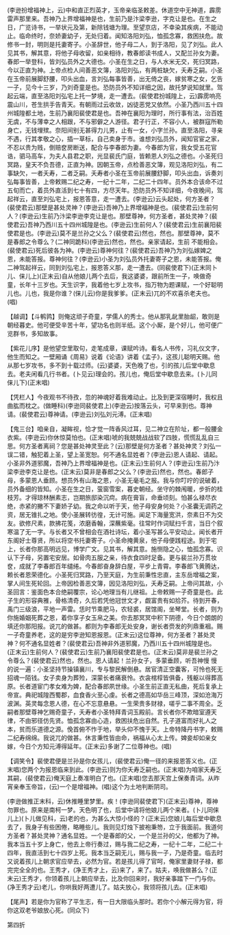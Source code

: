 <!-- { "loadSidebar": true } -->
(李逊扮增福神上，云)中和直正烈英才，玉帝亲临圣敕差。休道空中无神道，霹雳雷声那里来。吾神乃上界增福神是也，生前乃是汴梁李逊，字克让是也。在生之日，广览诗书，一举状元及第，新除钱塘为理。至望京店，不幸染其疾病，不能动止。临命终时，奈娇妻幼子，无处归着。闻知洛阳刘弘，恤孤念寡，救困扶危。故修书一封，明则是托妻寄子。小圣辞世，他子母二人，到于洛阳，见了刘弘。此人见其书，解其意，将他子母收留，如亲相待，教春郎读书成人，又配兰孙女为妻。春郎一举登科，皆刘弘员外之大德也。小圣在生之日，与人水米无交，死归冥路，今以正直为神。上帝点检人间善恶文簿，洛阳刘弘，有两桩缺欠，夭寿乏嗣。小圣在玉帝前展脚舒腰，叩头出血，言刘弘每事皆善，出无倚之丧，嫁贫寒之女，乞告一子，见今十三岁，乃刘奇童是也。恐防员外不知详细之因，故托梦说知就里。驾起云端，直至洛阳刘弘宅上托一梦境，走一遭去。(裴使君扮城隍上，云)霹雳响亮震山川，苍生拱手告青天。有朝雨过云收敛，凶徒恶党又依然。小圣乃西川五十四州城隍都土地，生前乃襄阳裴使君是也。吾神在襄阳为理时，所行事有法，治百姓无虞，不与薄幸之人相跟，不与邪僻之人游径。君子行正，不容小人，被群寇所勒身亡，无钱埋殡。奈阳间别无甚得力儿男，止有一女，小字兰孙。直至洛阳，寻亲不遇，行其孝敬之心，插一草标，自己卖身于市。谁想刘弘员外，闻知官宦之家，不忍以贵为贱，倒赔奁房断送，配合与李春郎为妻。今春郎为官，我女受五花官诰，驷马高车，为夫人县君之职，光显裴氏门庭，皆赖恩人刘弘之德也。小圣死归冥路，皇天不负吾德，正直为神。因朝玉帝，点检善恶文簿，观见洛阳刘弘，有二事缺欠，一者夭寿，二者乏嗣。夭寿者小圣在玉帝前展腰舒脚，叩头出血，诉奏刘弘每事皆善，上帝敕赐二纪之寿，一纪十二年，二纪二十四年。员外本合该命不过五旬而亡，着员外直活到七十有四，方尽天年。恐防员外不知详细，今夜晚间，驾起祥云，直至刘弘宅上，报恩答意，走一遭去。(李逊云)云头起处，何方圣者？(裴使君云)那壁是甚处灵神？(李逊云)吾神乃上界增福神是也。(裴使君云)生前何人？(李逊云)生前乃汴梁李逊李克让是也。那壁尊神，何方圣者，甚处灵神？(裴使君云)吾神乃西川五十四州城隍是也。(李逊云)生前何人？(裴使君云)生前襄阳裴使君是也。(李逊云)莫不是兰孙之父么？(裴使君云)然也，然也。那壁尊神，莫不是春郎之令尊么？(二神同跪科)(李逊云)然也，然也。亲家请起，生前
不能相会。(裴使君云)死后彼各为神。(李逊云)尊神何往？(裴使君云)吾神乃为刘弘嫁婢之恩，未能答报。尊神何往？(李逊云)小圣为刘弘员外托妻寄子之恩，未能答报。俺二神驾起祥云，同到刘弘宅上，报恩答义那，走一遭去。(同裴使君下)(正末同卜儿、俫儿上)(正末云)自从他娘儿两个去后，我这婆婆，跟前所生一子，唤做奇童，长年十三岁也。天生识字，我着他七岁上攻书，指万物为题课赋，一个好聪明儿也。儿也，我是你谁？(俫儿云)你是我爹爹。(正末云)兀的不欢喜杀老夫也。(唱)

【越调】【斗鹌鹑】则俺这顽子奇童，学儒人的秀士。他从那乳龀里胎龆，敢则是朝经暮史。他可便受辛苦十年，望功名也则半纸。这个小厮，是个好儿，他可便广览群书，多知故事。

【紫花儿序】是他望空里取句，走笔成章，课赋吟诗。看名人书传，习礼仪文字，他生而知之。一壁厢诵《周易》说着《论语》讲着《孟子》，这孩儿聪明天赐。他从那七岁攻书，多不到十载过师。(云)婆婆，天色晚了也，引的孩儿后堂中歇息去。老夫闲看几行书者。(卜见云)理会的。孩儿也，俺后堂中歇息去来。(卜儿同俫儿下)(正末唱)

【凭栏人】今夜观书不待孜，忽的神魂好着我难动止。比及到更深宿睡时，我权且曲肱而枕之。(做睡科)(李逊同裴使君上)(李逊云)按落云头，可早来到也。尊神请。(裴使君云)尊神请。(李逊云)刘弘刘元溥。(正末唱)

【鬼三台】咱亲自，凝眸视，恰才觉一阵香风过耳，见二神立在阶址，都一般腰金衣紫。(李逊云)你休惊莫怕也。(正末唱)唬的我兢兢战战软了四肢，慌慌乱乱自三思。何方圣者离祠？您是甚处神灵至此？(云)那壁是何方圣者？甚处神灵？刘弘一误二错，触犯着上圣，望上圣宽恕。何不通名显姓者？(李逊云)恩人请起、请起。小圣非外道邪魔，吾神乃上界增福神是也。(正末云)生前何人？(李逊云)生前乃汴梁李逊李克让是也。(正末云)莫非是春郎之父么？(李逊云)然也，然也。春郎子母，多蒙恩人垂顾。想员外有山海之恩，小圣无毫毛之报。我与你叮咛的说破着，员外备细的皆知。小圣在生之日，萤窗雪案，暮史朝经。坐守的棘闱暖，步折的桂枝芳。才得琼林酬素志，岂期旅邸染沉疴。病在膏盲，命垂顷刻。怕甚么禄尽衣绝，赤紧的撇不下妻娇子幼。我之命以听于天，他子母安身何处？小圣囊无调药之资，居无锥扎之地。使小圣展转彷徨，无计可施。闻足下海量宽洪，奈素日不为交友。欲修尺素，款拂花笺，浓磨香翰，深蘸紫毫。往常时作词赋扫千言，当日个叙寒温了无一字。与长者又不曾相会在酒社诗坛，着小圣写甚么平安动止。闻长者开东阁好士尊贤，所以将空书托妻寄子。小圣命掩黄泉，他子母便践程途。到于宅上，长者你那高明远见，博学广文。见其书，解其意。施恻隐之心，恤孤念寡。识认下子母，另置宅安居。如骨肉五服之亲，待衣食四时足备。更与裴兰孙万贯妆奁，成就了李春郎百年缱绻。今春郎奋身辞白屋，平步上青霄。李春郎飞黄腾达，赖长者恩荣德化。小圣死归冥路，乃至天庭，为生前秉性忠直，主东岳增福之案，掌人间生死轮回。上帝因检善恶文簿，因见洛阳刘弘，夭寿乏嗣。上帝问其故，小圣回言：鉴面色本合绝嗣覆宗，论心地理当有儿继祖。上帝敕赐一子奇童是也。此子生的形容典雅，骨格清奇，久后若凭他冠世文才，觑富贵有如拾芥。待到开春，禹门三级浪，平地一声雷。恁时节乘肥马，农轻裘，居馆阁，坐琴堂。长者，则为你施婚姻死葬之恩，着你享子女玉帛之美。你去那冥冥中积下阴德，今日个朗朗的填还你那阳报。说兀的做甚。都则为李春郎无处安身，谢长者赍发的列鼎重裀。赐一子奇童养老，这的是穷李逊知恩报恩。(正末云)这位尊神，何方圣者？甚处灵神？何不通名显姓者？(裴使君云)吾神非外道邪魔，乃西川五十四州城隍是也。(正末云)生前何人？(裴使君云)生前乃襄阳裴使君是也。(正末云)莫非是裴兰孙之令尊么？(裴使君云)然也，然也。恩人请起！兰孙女子，多蒙垂顾，听吾神慢
慢的说一遍：小圣坚持节操镇襄川，专与黎民解倒悬。居官清正空囊客，可怜也死无招魂一陌钱。女子卖身为葬殓，深蒙长者痛衰怜。衣衾棺椁皆俱备，残躯以得葬高原。长者道宦门孝女难为婢，配合春郎夙世缘。小圣生前正直无私曲，死后复承上帝宣。典祀城隍西蜀郡，血食香火至心虔。长者之德高如华岳三峰顶，深如沧海万波渊。英灵每念恩人德，在心不忘意悬悬。一生荣贵多财禄，嗟乎二事不周全。乏嗣者那壁尊神乞赐奇童子，夭寿者小圣特拜青词玉殿前。言长者你不欺暗室遵天律，不由邪径仿先贤。恤孤念寡由心造，救困扶危出自然。孔子道富而好礼人之本，贫而乐道德之源。俛首俯不怍于地，举头仰不愧于天。上帝特降丹书字，敕赐二纪寿绵绵。我说兀的做甚。休言秉性皆由命，祸福从心太上传。婢妾却如亲女嫁，今日个方知元溥得延年。(正末云)多谢了二位尊神也。(唱)

【调笑令】裴使君便是兰孙是你女孩儿，(裴使君云)俺一径的来报恩答义也。(正末唱)您两个为报恩临来到此。(李逊云)则为你夭寿乏嗣也。(正末唱)为咱家夭寿乏其嗣，(裴使君云)俺天庭上奏准明白了也。(正末唱)您去那天宫上保奏青词。从昨宵亲奉玉帝旨，(云)一个是增福神。(唱)这个为土地判断阴司。

(李逊做推正末科，云)休推睡里梦里。疾！(李逊同裴使君下)(正末云)尊神，尊神勿罪也。原来是南柯一梦。天色明了也，后堂中请将他娘儿两个来者。(卜儿同俫儿上)(卜儿做见科，云)老的也，为甚么大惊小怪的？(正末云)您娘儿每后堂中歇息去了，我身子有些困倦，略睡些儿。我则见灯烛下披袍秉笏，立于我面前。我道何方圣者？甚处灵神？通名显姓。一个是春郎的父，一个是兰孙的父，他都为了神。我本当五十岁上身亡，他去上帝行奏过，赐与我二纪之寿，一纪十二年，二纪二十四年，我直活到七十四岁上死。我本当乏嗣无儿，赐与我一子，乃是奇童。临去时又说着孩儿上朝求官应举去，必然为官。若是孩儿得了官呵，俺家里妻财子禄，都完完全全的也。王秀才，(净王秀才上，云)来了，来了。姑夫，唤我做甚么？(正末云)王秀才，你领着孩儿上朝应举去，比及你回来时，我好亲事踏下一门与你。(净王秀才云)老儿，你哄我好两遭儿了。姑夫放心，我领将孩儿去。(正末唱)

【尾声】若是你为官称了平生志，有一日大限临头那时。若你个小解元得为官，将你这双老爷娘放心死。(同众下)

第四折

